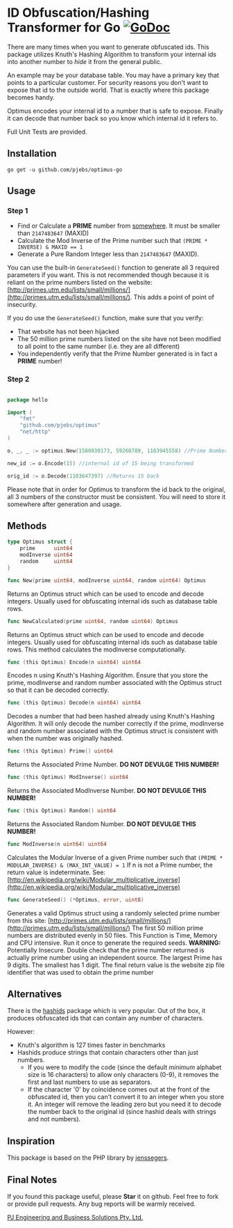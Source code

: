 ID Obfuscation/Hashing Transformer for Go [![GoDoc](http://godoc.org/github.com/pjebs/optimus-go?status.svg)](http://godoc.org/github.com/pjebs/optimus-go)
===============

There are many times when you want to generate obfuscated ids. This package utilizes Knuth's Hashing Algorithm to transform your internal ids into another number to *hide* it from the general public.

An example may be your database table. You may have a primary key that points to a particular customer. For security reasons you don't want to expose that id to the outside world. That is exactly where this package becomes handy.

Optimus encodes your internal id to a number that is safe to expose. Finally it can decode that number back so you know which internal id it refers to.

Full Unit Tests are provided.


Installation
-------------


```shell
go get -u github.com/pjebs/optimus-go
```


Usage
------

### Step 1

* Find or Calculate a **PRIME** number from [somewhere](http://primes.utm.edu/lists/small/millions/). It must be smaller than `2147483647` (MAXID)
* Calculate the Mod Inverse of the Prime number such that `(PRIME * INVERSE) & MAXID == 1`
* Generate a Pure Random Integer less than `2147483647` (MAXID).

You can use the built-in `GenerateSeed()` function to generate all 3 required parameters if you want. This is not recommended though because it is reliant on the prime numbers listed on the website: [http://primes.utm.edu/lists/small/millions/](http://primes.utm.edu/lists/small/millions/). This adds a point of point of insecurity.

If you do use the `GenerateSeed()` function, make sure that you verify:
* That website has not been hijacked
* The 50 million prime numbers listed on the site have not been modified to all point to the same number (i.e. they are all different)
* You independently verify that the Prime Number generated is in fact a **PRIME** number!


### Step 2

```go

package hello

import (
	"fmt"
	"github.com/pjebs/optimus"
	"net/http"
)

o, _, _ := optimus.New(1580030173, 59260789, 1163945558) //Prime Number: 1580030173, Mod Inverse: 59260789, Pure Random Number: 1163945558

new_id := o.Encode(15) //internal id of 15 being transformed

orig_id := o.Decode(1103647397) //Returns 15 back


```

Please note that in order for Optimus to transform the id back to the original, all 3 numbers of the constructor must be consistent. You will need to store it somewhere after generation and usage.

Methods
--------

```go
type Optimus struct {
	prime      uint64
	modInverse uint64
	random     uint64
}

```


```go
func New(prime uint64, modInverse uint64, random uint64) Optimus
```

Returns an Optimus struct which can be used to encode and decode integers. Usually used for obfuscating internal ids such as database table rows.


```go
func NewCalculated(prime uint64, random uint64) Optimus
```

Returns an Optimus struct which can be used to encode and decode integers. Usually used for obfuscating internal ids such as database table rows. This method calculates the modInverse computationally.

```go
func (this Optimus) Encode(n uint64) uint64 
```

Encodes n using Knuth's Hashing Algorithm.
Ensure that you store the prime, modInverse and random number associated with the Optimus struct so that it can be decoded correctly.

```go
func (this Optimus) Decode(n uint64) uint64
```

Decodes a number that had been hashed already using Knuth's Hashing Algorithm.
It will only decode the number correctly if the prime, modInverse and random number associated with the Optimus struct is consistent with when the number was originally hashed.

```go
func (this Optimus) Prime() uint64
```

Returns the Associated Prime Number. **DO NOT DEVULGE THIS NUMBER!**

```go
func (this Optimus) ModInverse() uint64
```

Returns the Associated ModInverse Number. **DO NOT DEVULGE THIS NUMBER!**

```go
func (this Optimus) Random() uint64
```

Returns the Associated Random Number. **DO NOT DEVULGE THIS NUMBER!**

```go
func ModInverse(n uint64) uint64
```

Calculates the Modular Inverse of a given Prime number such that `(PRIME * MODULAR_INVERSE) & (MAX_INT_VALUE) = 1`
If n is not a Prime number, the return value is indeterminate.
See: [http://en.wikipedia.org/wiki/Modular_multiplicative_inverse](http://en.wikipedia.org/wiki/Modular_multiplicative_inverse)

```go
func GenerateSeed() (*Optimus, error, uint8)
```

Generates a valid Optimus struct using a randomly selected prime number from this site: [http://primes.utm.edu/lists/small/millions/](http://primes.utm.edu/lists/small/millions/)
The first 50 million prime numbers are distributed evenly in 50 files.
This Function is Time, Memory and CPU intensive. Run it once to generate the required seeds.
**WARNING:** Potentially Insecure. Double check that the prime number returned is actually prime number using an independent source.
The largest Prime has 9 digits. The smallest has 1 digit.
The final return value is the website zip file identifier that was used to obtain the prime number

Alternatives
------------

There is the [hashids](http://hashids.org/) package which is very popular. Out of the box, it produces obfuscated ids that can contain any number of characters.

However:
* Knuth's algorithm is 127 times faster in benchmarks
* Hashids produce strings that contain characters other than just numbers.
	- If you were to modify the code (since the default *minimum* alphabet size is 16 characters) to allow only characters (0-9), it removes the first and last numbers to use as separators.
	- If the character '0' by coincidence comes out at the front of the obfuscated id, then you can't convert it to an integer when you store it. An integer will remove the leading zero but you need it to decode the number back to the original id (since hashid deals with strings and not numbers).

Inspiration
------------

This package is based on the PHP library by [jenssegers](https://github.com/jenssegers/optimus).

Final Notes
------------

If you found this package useful, please **Star** it on github. Feel free to fork or provide pull requests. Any bug reports will be warmly received.


[PJ Engineering and Business Solutions Pty. Ltd.](http://www.pjebs.com.au)